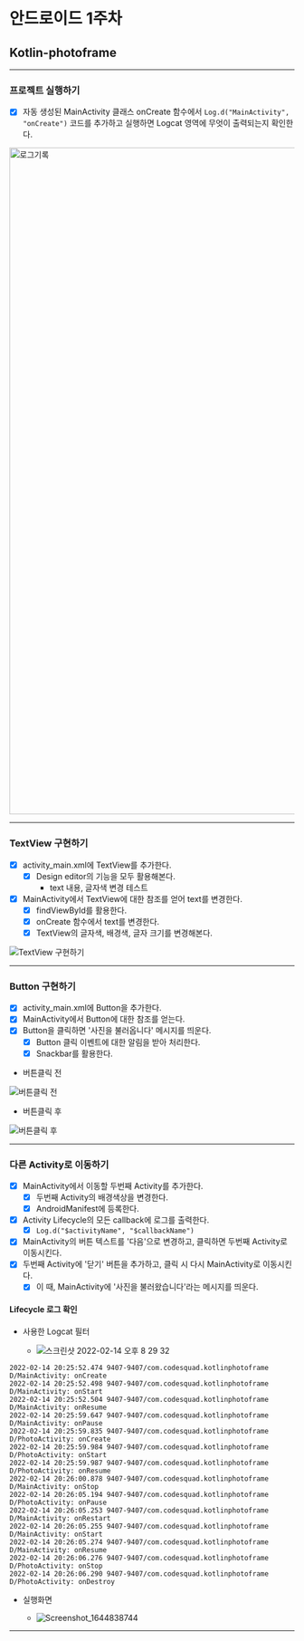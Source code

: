 # 안드로이드 1주차

## Kotlin-photoframe

---

### 프로젝트 실행하기

- [x] 자동 생성된 MainActivity 클래스 onCreate 함수에서 `Log.d("MainActivity", "onCreate")` 코드를 추가하고 실행하면 Logcat 영역에 무엇이 출력되는지 확인한다.

<img width="1178" alt="로그기록" src="https://user-images.githubusercontent.com/29175138/153791685-2585205f-bdf6-48c8-961f-837d7c4c216c.png">

---

### TextView 구현하기

- [x] activity_main.xml에 TextView를 추가한다.
  - [x] Design editor의 기능을 모두 활용해본다.
    - text 내용, 글자색 변경 테스트

- [x] MainActivity에서 TextView에 대한 참조를 얻어 text를 변경한다.
  - [x] findViewById를 활용한다.
  - [x] onCreate 함수에서 text를 변경한다.
  - [x] TextView의 글자색, 배경색, 글자 크기를 변경해본다.

![TextView 구현하기](https://user-images.githubusercontent.com/29175138/153821908-12d4c352-d076-42b5-aca2-4b8e5afa44a0.png)

---

### Button 구현하기

- [x] activity_main.xml에 Button을 추가한다.
- [x] MainActivity에서 Button에 대한 참조를 얻는다.
- [x] Button을 클릭하면 '사진을 불러옵니다' 메시지를 띄운다.
  - [x] Button 클릭 이벤트에 대한 알림을 받아 처리한다.
  - [x] Snackbar를 활용한다.

- 버튼클릭 전

![버튼클릭 전](https://user-images.githubusercontent.com/29175138/153829065-2382f8bc-0f80-4205-b841-7c0ef75bc161.png)

- 버튼클릭 후

![버튼클릭 후](https://user-images.githubusercontent.com/29175138/153829035-8dc1b882-ca99-45b0-af45-1c6beab2d9c3.png)

---

### 다른 Activity로 이동하기

- [x] MainActivity에서 이동할 두번째 Activity를 추가한다.
  - [x] 두번째 Activity의 배경색상을 변경한다.
  - [x] AndroidManifest에 등록한다.
- [x] Activity Lifecycle의 모든 callback에 로그를 출력한다.
  - [x] `Log.d("$activityName", "$callbackName")`
- [x] MainActivity의 버튼 텍스트를 '다음'으로 변경하고, 클릭하면 두번째 Activity로 이동시킨다.
- [x] 두번째 Activity에 '닫기' 버튼을 추가하고, 클릭 시 다시 MainActivity로 이동시킨다.
  - [x] 이 때, MainActivity에 '사진을 불러왔습니다'라는 메시지를 띄운다.
  
#### Lifecycle 로그 확인

- 사용한 Logcat 필터

  - ![스크린샷 2022-02-14 오후 8 29 32](https://user-images.githubusercontent.com/29175138/153856349-8e46bd84-751b-414d-af1a-9e150fe02f91.png)

```text
2022-02-14 20:25:52.474 9407-9407/com.codesquad.kotlinphotoframe D/MainActivity: onCreate
2022-02-14 20:25:52.498 9407-9407/com.codesquad.kotlinphotoframe D/MainActivity: onStart
2022-02-14 20:25:52.504 9407-9407/com.codesquad.kotlinphotoframe D/MainActivity: onResume
2022-02-14 20:25:59.647 9407-9407/com.codesquad.kotlinphotoframe D/MainActivity: onPause
2022-02-14 20:25:59.835 9407-9407/com.codesquad.kotlinphotoframe D/PhotoActivity: onCreate
2022-02-14 20:25:59.984 9407-9407/com.codesquad.kotlinphotoframe D/PhotoActivity: onStart
2022-02-14 20:25:59.987 9407-9407/com.codesquad.kotlinphotoframe D/PhotoActivity: onResume
2022-02-14 20:26:00.878 9407-9407/com.codesquad.kotlinphotoframe D/MainActivity: onStop
2022-02-14 20:26:05.194 9407-9407/com.codesquad.kotlinphotoframe D/PhotoActivity: onPause
2022-02-14 20:26:05.253 9407-9407/com.codesquad.kotlinphotoframe D/MainActivity: onRestart
2022-02-14 20:26:05.255 9407-9407/com.codesquad.kotlinphotoframe D/MainActivity: onStart
2022-02-14 20:26:05.274 9407-9407/com.codesquad.kotlinphotoframe D/MainActivity: onResume
2022-02-14 20:26:06.276 9407-9407/com.codesquad.kotlinphotoframe D/PhotoActivity: onStop
2022-02-14 20:26:06.290 9407-9407/com.codesquad.kotlinphotoframe D/PhotoActivity: onDestroy
```

- 실행화면
  
  - ![Screenshot_1644838744](https://user-images.githubusercontent.com/29175138/153857735-16194529-e792-4980-a6e4-febbc6a8afe5.png)
  
---

